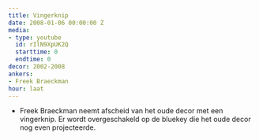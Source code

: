 ```yaml
---
title: Vingerknip
date: 2008-01-06 00:00:00 Z
media:
- type: youtube
  id: rIlN9XpUK2Q
  starttime: 0
  endtime: 0
decor: 2002-2008
ankers:
- Freek Braeckman
hour: laat
---
```


* Freek Braeckman neemt afscheid van het oude decor met een vingerknip. Er wordt overgeschakeld op de bluekey die het oude decor nog even projecteerde.
